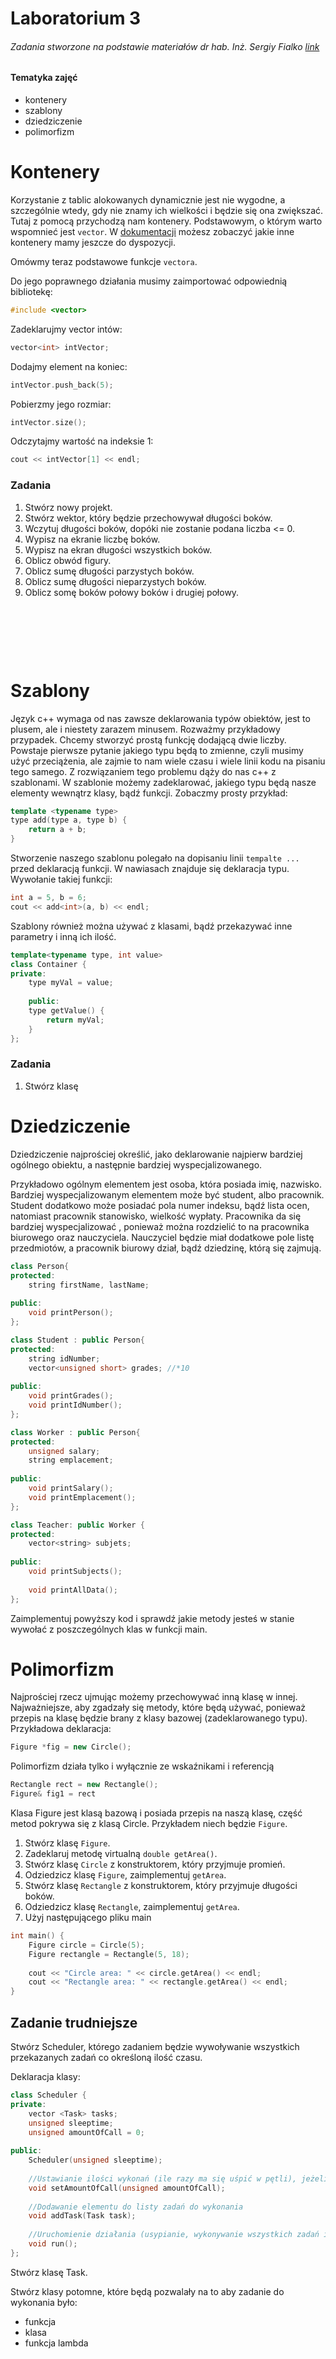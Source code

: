 # Laboratorium 3

###### Zadania stworzone na podstawie materiałów dr hab. Inż. Sergiy Fialko [link](https://torus.uck.pk.edu.pl/~fialko/index.html)

#### Tematyka zajęć

- kontenery
- szablony
- dziedziczenie
- polimorfizm


# Kontenery

Korzystanie z tablic alokowanych dynamicznie jest nie wygodne, a szczególnie wtedy, gdy nie znamy ich wielkości i będzie się ona zwiększać.
Tutaj z pomocą przychodzą nam kontenery. Podstawowym, o którym warto wspomnieć jest `vector`. W [dokumentacji](https://en.cppreference.com/w/cpp/container)
możesz zobaczyć jakie inne kontenery mamy jeszcze do dyspozycji.

Omówmy teraz podstawowe funkcje `vectora`.

Do jego poprawnego działania musimy zaimportować odpowiednią bibliotekę:

```c++
#include <vector>
```

Zadeklarujmy vector intów:

```c++
vector<int> intVector;
```

Dodajmy element na koniec:

```c++
intVector.push_back(5);
```

Pobierzmy jego rozmiar:

```c++
intVector.size();
```

Odczytajmy wartość na indeksie 1:

```c++
cout << intVector[1] << endl;
```

### Zadania

1. Stwórz nowy projekt.
2. Stwórz wektor, który będzie przechowywał długości boków.
3. Wczytuj długości boków, dopóki nie zostanie podana liczba <= 0.
4. Wypisz na ekranie liczbę boków.
5. Wypisz na ekran długości wszystkich boków.
6. Oblicz obwód figury.
7. Oblicz sumę długości parzystych boków.
8. Oblicz sumę długości nieparzystych boków.
9. Oblicz somę boków połowy boków i drugiej połowy.

&nbsp;

&nbsp;

&nbsp;

# Szablony

Język c++ wymaga od nas zawsze deklarowania typów obiektów, jest to plusem, ale i niestety zarazem minusem. 
Rozważmy przykładowy przypadek. Chcemy stworzyć prostą funkcję dodającą dwie liczby. Powstaje pierwsze pytanie
jakiego typu będą to zmienne, czyli musimy użyć przeciążenia, ale zajmie to nam wiele czasu i wiele linii kodu
na pisaniu tego samego.
Z rozwiązaniem tego problemu dąży do nas c++ z szablonami. W szablonie możemy zadeklarować, jakiego 
typu będą nasze elementy wewnątrz klasy, bądź funkcji. Zobaczmy prosty przykład:

```c++
template <typename type>
type add(type a, type b) {
    return a + b;
}
```

Stworzenie naszego szablonu polegało na dopisaniu linii `tempalte ...` przed deklaracją funkcji. W nawiasach znajduje się
deklaracja typu. Wywołanie takiej funkcji:

```c++
int a = 5, b = 6;
cout << add<int>(a, b) << endl;
```

Szablony również można używać z klasami, bądź przekazywać inne parametry i inną ich ilość.

```c++
template<typename type, int value>
class Container {
private:
    type myVal = value; 
    
    public:
    type getValue() {
        return myVal;
    }
};
```

### Zadania

1. Stwórz klasę


# Dziedziczenie

Dziedziczenie najprościej określić, jako deklarowanie najpierw bardziej ogólnego obiektu, a następnie
bardziej wyspecjalizowanego.

Przykładowo ogólnym elementem jest osoba, która posiada imię, nazwisko. Bardziej wyspecjalizowanym elementem
może być student, albo pracownik. Student dodatkowo może posiadać pola numer indeksu, bądź lista ocen, natomiast 
pracownik stanowisko, wielkość wypłaty. Pracownika da się bardziej wyspecjalizować , ponieważ można rozdzielić to na
pracownika biurowego oraz nauczyciela. Nauczyciel będzie miał dodatkowe pole listę przedmiotów, a pracownik biurowy 
dział, bądź dziedzinę, którą się zajmują.

```c++
class Person{
protected:
    string firstName, lastName;
    
public:
    void printPerson();
};

class Student : public Person{
protected:
    string idNumber;
    vector<unsigned short> grades; //*10
    
public:
    void printGrades();
    void printIdNumber();
};

class Worker : public Person{
protected:
    unsigned salary;
    string emplacement;
    
public:
    void printSalary();
    void printEmplacement();
};

class Teacher: public Worker {
protected:
    vector<string> subjets;
    
public:
    void printSubjects();
    
    void printAllData();
};
```

Zaimplementuj powyższy kod i sprawdź jakie metody jesteś w stanie wywołać z poszczególnych klas w funkcji main.

# Polimorfizm

Najprościej rzecz ujmując możemy przechowywać inną klasę w innej. Najważniejsze, aby zgadzały się metody, które będą używać,
ponieważ przepis na klasę będzie brany z klasy bazowej (zadeklarowanego typu). Przykładowa deklaracja:

```c++
Figure *fig = new Circle();
```

Polimorfizm działa tylko i wyłącznie ze wskaźnikami i referencją

```c++
Rectangle rect = new Rectangle();
Figure& fig1 = rect
```

Klasa Figure jest klasą bazową i posiada przepis na naszą klasę, część metod pokrywa się z klasą Circle.
Przykładem niech będzie `Figure`.

1. Stwórz klasę `Figure`.
2. Zadeklaruj metodę virtualną `double getArea()`.
3. Stwórz klasę `Circle` z konstruktorem, który przyjmuje promień.
4. Odziedzicz klasę `Figure`, zaimplementuj `getArea`.
5. Stwórz klasę `Rectangle` z konstruktorem, który przyjmuje długości boków.
6. Odziedzicz klasę `Rectangle`, zaimplementuj `getArea`.
7. Użyj następującego pliku main
```c++
int main() {
    Figure circle = Circle(5);
    Figure rectangle = Rectangle(5, 18);
    
    cout << "Circle area: " << circle.getArea() << endl;
    cout << "Rectangle area: " << rectangle.getArea() << endl;
}
```

## Zadanie trudniejsze

Stwórz Scheduler, którego zadaniem będzie wywoływanie wszystkich przekazanych zadań co określoną ilość czasu.

Deklaracja klasy:

```c++
class Scheduler {
private:
    vector <Task> tasks;
    unsigned sleeptime; 
    unsigned amountOfCall = 0;
    
public:
    Scheduler(unsigned sleeptime);
    
    //Ustawianie ilości wykonań (ile razy ma się uśpić w pętli), jeżeli 0, to ma działać w nieskończoność
    void setAmountOfCall(unsigned amountOfCall);
    
    //Dodawanie elementu do listy zadań do wykonania
    void addTask(Task task);
    
    //Uruchomienie działania (usypianie, wykonywanie wszystkich zadań i tak w kółko)
    void run();
};
```

Stwórz klasę Task.

Stwórz klasy potomne, które będą pozwalały na to aby zadanie do wykonania było:
- funkcja
- klasa
- funkcja lambda




